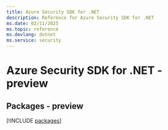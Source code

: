 ```yaml
---
title: Azure Security SDK for .NET
description: Reference for Azure Security SDK for .NET
ms.date: 02/11/2025
ms.topic: reference
ms.devlang: dotnet
ms.service: security
---
```

# Azure Security SDK for .NET - preview
## Packages - preview
[!INCLUDE [packages](security-index.md)]